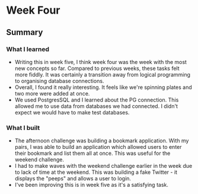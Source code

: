 # Week Four

## Summary

### What I learned
- Writing this in week five, I think week four was the week with the most new concepts so far. Compared to previous weeks, these tasks felt more fiddly. It was certainly a transition away from logical programming to organising database connections.
- Overall, I found it really interesting. It feels like we're spinning plates and two more were added at once.
- We used PostgresSQL and I learned about the PG connection. This allowed me to use data from databases we had connected. I didn't expect we would have to make test databases.

### What I built
- The afternoon challenge was building a bookmark application. With my pairs, I was able to build an application which allowed users to enter their bookmark and list them all at once. This was useful for the weekend challenge.
- I had to make waves with the weekend challenge earlier in the week due to lack of time at the weekend. This was building a fake Twitter - it displays the "peeps" and allows a user to login.
- I've been improving this is in week five as it's a satisfying task. 
